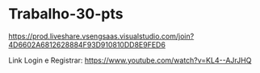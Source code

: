 # Trabalho-30-pts
https://prod.liveshare.vsengsaas.visualstudio.com/join?4D6602A6812628884F93D910810DD8E9FED6


Link Login e Registrar: https://www.youtube.com/watch?v=KL4--AJrJHQ


